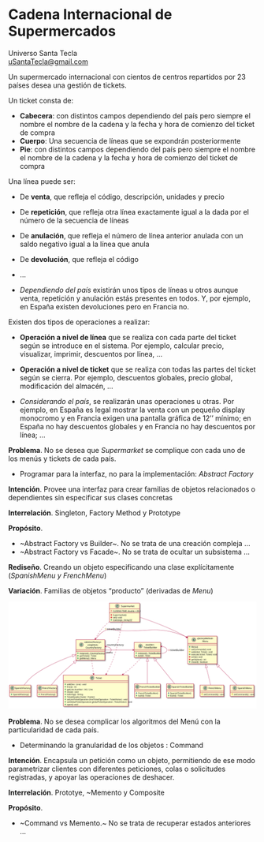 # Cadena Internacional de Supermercados
Universo Santa Tecla  
[uSantaTecla@gmail.com](mailto:uSantaTecla@gmail.com)  

Un supermercado internacional con cientos de centros repartidos por 23 países desea una gestión de tickets. 

Un ticket consta de:

* **Cabecera**: con distintos campos dependiendo del país pero siempre el nombre el nombre de la cadena y la fecha y hora 
de comienzo del ticket de compra
* **Cuerpo**:  Una secuencia de líneas que se expondrán posteriormente
* **Pie**: con distintos campos dependiendo del país pero siempre el nombre el nombre de la cadena y la fecha y hora de 
comienzo del ticket de compra

Una línea puede ser:

* De **venta**, que refleja el código, descripción, unidades y precio

* De **repetición**, que refleja otra línea exactamente igual a la dada por el número de la secuencia de líneas

* De **anulación**, que refleja el número de línea anterior anulada con un saldo negativo igual a la línea que anula

* De **devolución**, que refleja el código

* …

* *Dependiendo del país* existirán unos tipos de líneas u otros aunque venta, repetición y anulación estás presentes en 
todos. Y, por ejemplo, en España existen devoluciones pero en Francia no.

Existen dos tipos de operaciones a realizar:

* **Operación a nivel de línea** que se realiza con cada parte del ticket según se introduce en el sistema. Por ejemplo, calcular 
precio, visualizar, imprimir, descuentos por línea, …

* **Operación a nivel de ticket** que se realiza con todas las partes del ticket según se cierra. Por ejemplo, descuentos 
globales, precio global, modificación del almacén, …

* *Considerando el país*, se realizarán unas operaciones u otras. Por ejemplo, en España es legal mostrar la venta con un 
pequeño display monocromo y en Francia exigen una pantalla gráfica de 12’’ mínimo; en España no hay descuentos globales y en Francia no hay descuentos por línea; …

**Problema**. No se desea que *Supermarket* se complique con cada uno de los menús y tickets de cada país. 

* Programar para la interfaz, no para la implementación: *Abstract Factory*

**Intención**. Provee una interfaz para crear familias de objetos 
relacionados o dependientes sin especificar sus clases 
concretas

**Interrelación**. Singleton, Factory Method y Prototype

**Propósito**. 

* ~Abstract Factory vs Builder~. No se trata de una creación compleja
 …
* ~Abstract Factory vs Facade~. No se trata de ocultar un subsistema 
 …

**Rediseño**. Creando un objeto especificando una clase explícitamente (*SpanishMenu y FrenchMenu*)

**Variación**. Familias de objetos “producto” (derivadas de *Menu*)

![abstractFactory](./docs/diagrams/out/abstractFactory.svg)


**Problema**. No se desea complicar los algoritmos del Menú con la particularidad de cada país. 

* Determinando la granularidad de los objetos : Command

**Intención**. Encapsula un petición como un objeto, permitiendo de ese modo parametrizar clientes con 
diferentes peticiones, colas o solicitudes registradas, y apoyar las operaciones de deshacer.

**Interrelación**. Prototye, ~Memento y Composite

**Propósito**. 

* ~Command vs Memento.~ No se trata de recuperar estados anteriores …



